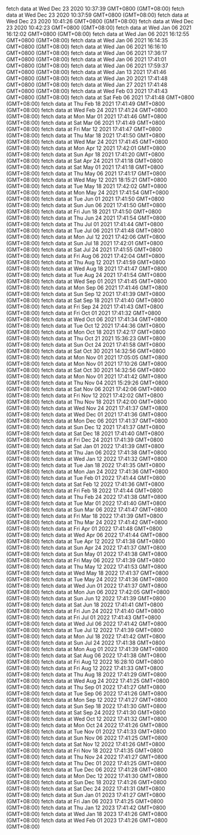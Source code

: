 fetch data at Wed Dec 23 2020 10:37:39 GMT+0800 (GMT+08:00) 
fetch data at Wed Dec 23 2020 10:37:59 GMT+0800 (GMT+08:00) 
fetch data at Wed Dec 23 2020 10:41:26 GMT+0800 (GMT+08:00) 
fetch data at Wed Dec 23 2020 10:42:23 GMT+0800 (GMT+08:00) 
fetch data at Wed Jan 06 2021 16:12:02 GMT+0800 (GMT+08:00) 
fetch data at Wed Jan 06 2021 16:12:55 GMT+0800 (GMT+08:00) 
fetch data at Wed Jan 06 2021 16:14:35 GMT+0800 (GMT+08:00) 
fetch data at Wed Jan 06 2021 16:16:10 GMT+0800 (GMT+08:00) 
fetch data at Wed Jan 06 2021 17:36:17 GMT+0800 (GMT+08:00) 
fetch data at Wed Jan 06 2021 17:41:01 GMT+0800 (GMT+08:00) 
fetch data at Wed Jan 06 2021 17:59:37 GMT+0800 (GMT+08:00) 
fetch data at Wed Jan 13 2021 17:41:46 GMT+0800 (GMT+08:00) 
fetch data at Wed Jan 20 2021 17:41:48 GMT+0800 (GMT+08:00) 
fetch data at Wed Jan 27 2021 17:41:48 GMT+0800 (GMT+08:00) 
fetch data at Wed Feb 03 2021 17:41:43 GMT+0800 (GMT+08:00) 
fetch data at Sat Feb 06 2021 17:41:48 GMT+0800 (GMT+08:00) 
fetch data at Thu Feb 18 2021 17:41:49 GMT+0800 (GMT+08:00) 
fetch data at Wed Feb 24 2021 17:41:24 GMT+0800 (GMT+08:00) 
fetch data at Mon Mar 01 2021 17:41:46 GMT+0800 (GMT+08:00) 
fetch data at Sat Mar 06 2021 17:41:49 GMT+0800 (GMT+08:00) 
fetch data at Fri Mar 12 2021 17:41:47 GMT+0800 (GMT+08:00) 
fetch data at Thu Mar 18 2021 17:41:50 GMT+0800 (GMT+08:00) 
fetch data at Wed Mar 24 2021 17:41:45 GMT+0800 (GMT+08:00) 
fetch data at Mon Apr 12 2021 17:42:01 GMT+0800 (GMT+08:00) 
fetch data at Sun Apr 18 2021 17:41:20 GMT+0800 (GMT+08:00) 
fetch data at Sat Apr 24 2021 17:41:18 GMT+0800 (GMT+08:00) 
fetch data at Sat May 01 2021 17:41:18 GMT+0800 (GMT+08:00) 
fetch data at Thu May 06 2021 17:41:17 GMT+0800 (GMT+08:00) 
fetch data at Wed May 12 2021 18:15:21 GMT+0800 (GMT+08:00) 
fetch data at Tue May 18 2021 17:42:02 GMT+0800 (GMT+08:00) 
fetch data at Mon May 24 2021 17:41:54 GMT+0800 (GMT+08:00) 
fetch data at Tue Jun 01 2021 17:41:50 GMT+0800 (GMT+08:00) 
fetch data at Sun Jun 06 2021 17:41:50 GMT+0800 (GMT+08:00) 
fetch data at Fri Jun 18 2021 17:41:50 GMT+0800 (GMT+08:00) 
fetch data at Thu Jun 24 2021 17:41:54 GMT+0800 (GMT+08:00) 
fetch data at Thu Jul 01 2021 17:41:44 GMT+0800 (GMT+08:00) 
fetch data at Tue Jul 06 2021 17:41:48 GMT+0800 (GMT+08:00) 
fetch data at Mon Jul 12 2021 17:42:06 GMT+0800 (GMT+08:00) 
fetch data at Sun Jul 18 2021 17:42:01 GMT+0800 (GMT+08:00) 
fetch data at Sat Jul 24 2021 17:41:55 GMT+0800 (GMT+08:00) 
fetch data at Fri Aug 06 2021 17:42:04 GMT+0800 (GMT+08:00) 
fetch data at Thu Aug 12 2021 17:41:59 GMT+0800 (GMT+08:00) 
fetch data at Wed Aug 18 2021 17:41:47 GMT+0800 (GMT+08:00) 
fetch data at Tue Aug 24 2021 17:41:54 GMT+0800 (GMT+08:00) 
fetch data at Wed Sep 01 2021 17:41:45 GMT+0800 (GMT+08:00) 
fetch data at Mon Sep 06 2021 17:41:46 GMT+0800 (GMT+08:00) 
fetch data at Sun Sep 12 2021 17:41:39 GMT+0800 (GMT+08:00) 
fetch data at Sat Sep 18 2021 17:41:40 GMT+0800 (GMT+08:00) 
fetch data at Fri Sep 24 2021 17:41:43 GMT+0800 (GMT+08:00) 
fetch data at Fri Oct 01 2021 17:41:32 GMT+0800 (GMT+08:00) 
fetch data at Wed Oct 06 2021 17:41:34 GMT+0800 (GMT+08:00) 
fetch data at Tue Oct 12 2021 17:44:36 GMT+0800 (GMT+08:00) 
fetch data at Mon Oct 18 2021 17:42:17 GMT+0800 (GMT+08:00) 
fetch data at Thu Oct 21 2021 15:36:23 GMT+0800 (GMT+08:00) 
fetch data at Sun Oct 24 2021 17:41:58 GMT+0800 (GMT+08:00) 
fetch data at Sat Oct 30 2021 14:32:56 GMT+0800 (GMT+08:00) 
fetch data at Mon Nov 01 2021 17:05:05 GMT+0800 (GMT+08:00) 
fetch data at Mon Nov 01 2021 17:10:26 GMT+0800 (GMT+08:00) 
fetch data at Sat Oct 30 2021 14:32:56 GMT+0800 (GMT+08:00) 
fetch data at Mon Nov 01 2021 17:41:42 GMT+0800 (GMT+08:00) 
fetch data at Thu Nov 04 2021 15:29:26 GMT+0800 (GMT+08:00) 
fetch data at Sat Nov 06 2021 17:42:06 GMT+0800 (GMT+08:00) 
fetch data at Fri Nov 12 2021 17:42:02 GMT+0800 (GMT+08:00) 
fetch data at Thu Nov 18 2021 17:42:00 GMT+0800 (GMT+08:00) 
fetch data at Wed Nov 24 2021 17:41:37 GMT+0800 (GMT+08:00) 
fetch data at Wed Dec 01 2021 17:41:36 GMT+0800 (GMT+08:00) 
fetch data at Mon Dec 06 2021 17:41:37 GMT+0800 (GMT+08:00) 
fetch data at Sun Dec 12 2021 17:41:37 GMT+0800 (GMT+08:00) 
fetch data at Sat Dec 18 2021 17:41:40 GMT+0800 (GMT+08:00) 
fetch data at Fri Dec 24 2021 17:41:39 GMT+0800 (GMT+08:00) 
fetch data at Sat Jan 01 2022 17:41:39 GMT+0800 (GMT+08:00) 
fetch data at Thu Jan 06 2022 17:41:38 GMT+0800 (GMT+08:00) 
fetch data at Wed Jan 12 2022 17:41:32 GMT+0800 (GMT+08:00) 
fetch data at Tue Jan 18 2022 17:41:35 GMT+0800 (GMT+08:00) 
fetch data at Mon Jan 24 2022 17:41:36 GMT+0800 (GMT+08:00) 
fetch data at Tue Feb 01 2022 17:41:44 GMT+0800 (GMT+08:00) 
fetch data at Sat Feb 12 2022 17:41:36 GMT+0800 (GMT+08:00) 
fetch data at Fri Feb 18 2022 17:41:44 GMT+0800 (GMT+08:00) 
fetch data at Thu Feb 24 2022 17:41:38 GMT+0800 (GMT+08:00) 
fetch data at Tue Mar 01 2022 17:41:40 GMT+0800 (GMT+08:00) 
fetch data at Sun Mar 06 2022 17:41:47 GMT+0800 (GMT+08:00) 
fetch data at Fri Mar 18 2022 17:41:39 GMT+0800 (GMT+08:00) 
fetch data at Thu Mar 24 2022 17:41:42 GMT+0800 (GMT+08:00) 
fetch data at Fri Apr 01 2022 17:41:48 GMT+0800 (GMT+08:00) 
fetch data at Wed Apr 06 2022 17:41:44 GMT+0800 (GMT+08:00) 
fetch data at Tue Apr 12 2022 17:41:38 GMT+0800 (GMT+08:00) 
fetch data at Sun Apr 24 2022 17:41:37 GMT+0800 (GMT+08:00) 
fetch data at Sun May 01 2022 17:41:38 GMT+0800 (GMT+08:00) 
fetch data at Fri May 06 2022 17:41:39 GMT+0800 (GMT+08:00) 
fetch data at Thu May 12 2022 17:41:53 GMT+0800 (GMT+08:00) 
fetch data at Wed May 18 2022 17:41:37 GMT+0800 (GMT+08:00) 
fetch data at Tue May 24 2022 17:41:36 GMT+0800 (GMT+08:00) 
fetch data at Wed Jun 01 2022 17:41:37 GMT+0800 (GMT+08:00) 
fetch data at Mon Jun 06 2022 17:42:05 GMT+0800 (GMT+08:00) 
fetch data at Sun Jun 12 2022 17:41:39 GMT+0800 (GMT+08:00) 
fetch data at Sat Jun 18 2022 17:41:41 GMT+0800 (GMT+08:00) 
fetch data at Fri Jun 24 2022 17:41:40 GMT+0800 (GMT+08:00) 
fetch data at Fri Jul 01 2022 17:41:43 GMT+0800 (GMT+08:00) 
fetch data at Wed Jul 06 2022 17:41:42 GMT+0800 (GMT+08:00) 
fetch data at Tue Jul 12 2022 17:41:39 GMT+0800 (GMT+08:00) 
fetch data at Mon Jul 18 2022 17:41:42 GMT+0800 (GMT+08:00) 
fetch data at Sun Jul 24 2022 17:41:38 GMT+0800 (GMT+08:00) 
fetch data at Mon Aug 01 2022 17:41:39 GMT+0800 (GMT+08:00) 
fetch data at Sat Aug 06 2022 17:41:38 GMT+0800 (GMT+08:00) 
fetch data at Fri Aug 12 2022 16:28:10 GMT+0800 (GMT+08:00) 
fetch data at Fri Aug 12 2022 17:41:33 GMT+0800 (GMT+08:00) 
fetch data at Thu Aug 18 2022 17:41:29 GMT+0800 (GMT+08:00) 
fetch data at Wed Aug 24 2022 17:41:25 GMT+0800 (GMT+08:00) 
fetch data at Thu Sep 01 2022 17:41:27 GMT+0800 (GMT+08:00) 
fetch data at Tue Sep 06 2022 17:41:26 GMT+0800 (GMT+08:00) 
fetch data at Mon Sep 12 2022 17:41:27 GMT+0800 (GMT+08:00) 
fetch data at Sun Sep 18 2022 17:41:30 GMT+0800 (GMT+08:00) 
fetch data at Sat Sep 24 2022 17:41:30 GMT+0800 (GMT+08:00) 
fetch data at Wed Oct 12 2022 17:41:32 GMT+0800 (GMT+08:00) 
fetch data at Mon Oct 24 2022 17:41:26 GMT+0800 (GMT+08:00) 
fetch data at Tue Nov 01 2022 17:41:33 GMT+0800 (GMT+08:00) 
fetch data at Sun Nov 06 2022 17:41:25 GMT+0800 (GMT+08:00) 
fetch data at Sat Nov 12 2022 17:41:26 GMT+0800 (GMT+08:00) 
fetch data at Fri Nov 18 2022 17:41:35 GMT+0800 (GMT+08:00) 
fetch data at Thu Nov 24 2022 17:41:27 GMT+0800 (GMT+08:00) 
fetch data at Thu Dec 01 2022 17:41:25 GMT+0800 (GMT+08:00) 
fetch data at Tue Dec 06 2022 17:41:28 GMT+0800 (GMT+08:00) 
fetch data at Mon Dec 12 2022 17:41:30 GMT+0800 (GMT+08:00) 
fetch data at Sun Dec 18 2022 17:41:26 GMT+0800 (GMT+08:00) 
fetch data at Sat Dec 24 2022 17:41:31 GMT+0800 (GMT+08:00) 
fetch data at Sun Jan 01 2023 17:41:27 GMT+0800 (GMT+08:00) 
fetch data at Fri Jan 06 2023 17:41:25 GMT+0800 (GMT+08:00) 
fetch data at Thu Jan 12 2023 17:41:42 GMT+0800 (GMT+08:00) 
fetch data at Wed Jan 18 2023 17:41:26 GMT+0800 (GMT+08:00) 
fetch data at Wed Feb 01 2023 17:41:26 GMT+0800 (GMT+08:00) 
